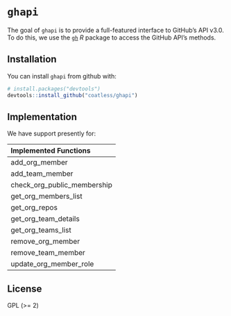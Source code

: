 
<!-- README.md is generated from README.Rmd. Please edit that file -->

# `ghapi`

The goal of `ghapi` is to provide a full-featured interface to GitHub’s
API v3.0. To do this, we use the [`gh`](https://github.com/r-lib/gh) *R*
package to access the GitHub API’s methods.

## Installation

You can install `ghapi` from github with:

``` r
# install.packages("devtools")
devtools::install_github("coatless/ghapi")
```

## Implementation

We have support presently for:

| Implemented Functions          |
| :----------------------------- |
| add\_org\_member               |
| add\_team\_member              |
| check\_org\_public\_membership |
| get\_org\_members\_list        |
| get\_org\_repos                |
| get\_org\_team\_details        |
| get\_org\_teams\_list          |
| remove\_org\_member            |
| remove\_team\_member           |
| update\_org\_member\_role      |

## License

GPL (\>= 2)
